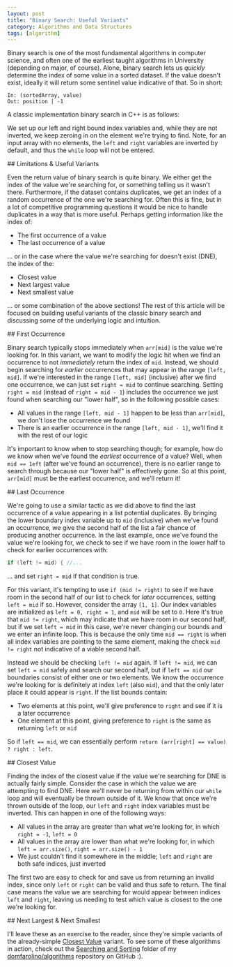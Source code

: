 ```yaml
---
layout: post
title: "Binary Search: Useful Variants"
category: Algorithms and Data Structures
tags: [algorithm]
---
```


Binary search is one of the most fundamental algorithms in computer science, and often one of the
earliest taught algorithms in University (depending on major, of course). Alone, binary search lets
us _quickly_ determine the index of some value in a sorted dataset. If the value doesn't exist, ideally
it will return some sentinel value indicative of that. So in short:

```
In: (sortedArray, value)
Out: position | -1
```

A classic implementation binary search in C++ is as follows:
<script src="https://gist.github.com/domfarolino/b9d372564fc1adc29ad9da79e9880144.js"></script>

We set up our left and right bound index variables and, while they are not inverted, we keep zeroing
in on the element we're trying to find. Note, for an input array with no elements, the `left` and `right`
variables are inverted by default, and thus the `while` loop will not be entered.

<a name="limitations-&-useful-variants">
## Limitations & Useful Variants

Even the return value of binary search is quite binary. We either get the index of the value we're
searching for, or something telling us it wasn't there. Furthermore, if the dataset contains duplicates,
we get an index of a random occurrence of the one we're searching for. Often this is fine, but in a lot
of competitive programming questions it would be nice to handle duplicates in a way that is more useful.
Perhaps getting information like the index of:

 - The first occurrence of a value
 - The last occurrence of a value

... or in the case where the value we're searching for doesn't exist (DNE), the index of the:

 - Closest value
 - Next largest value
 - Next smallest value

... or some combination of the above sections! The rest of this article will be focused on building
useful variants of the classic binary search and discussing some of the underlying logic and intuition.

<a name="first-occurrence">
## First Occurrence

Binary search typically stops immediately when `arr[mid]` is the value we're looking for. In this variant, we
want to modify the logic hit when we find an occurrence to not _immediately_ return the index of `mid`. Instead, we
should begin searching for _earlier_ occurrences that may appear in the range `[left, mid]`. If we're interested
in the range `[left, mid]` (inclusive) after we find one occurrence, we can just set `right = mid` to continue searching.
Setting `right = mid` (instead of `right = mid - 1`) includes the occurrence we just found when searching
our "lower half", so in the following possible cases:

 - All values in the range `[left, mid - 1]` happen to be less than `arr[mid]`, we don't lose the occurrence we found
 - There is an earlier occurrence in the range `[left, mid - 1]`, we'll find it with the rest of our logic

It's important to know when to stop searching though; for example, how do we know when we've found the _earliest_
occurrence of a value? Well, when `mid == 1eft` (after we've found an occurrence), there is no earlier range to search
through because our "lower half" is effectively gone. So at this point, `arr[mid]` must be the earliest occurrence, and
we'll return it!

<script src="https://gist.github.com/domfarolino/193314a82e385796f8cc6f8ff814098f.js"></script>

<a name="last-occurrence">
## Last Occurrence

We're going to use a similar tactic as we did above to find the last occurrence of a value appearing in a list
potential duplicates. By bringing the lower boundary index variable up to `mid` (inclusive) when we've found
an occurrence, we give the second half of the list a fair chance of producing another occurrence. In the last example,
once we've found the value we're looking for, we check to see if we have room in the lower half to check for earlier occurrences with:

```cpp
if (left != mid) { //...
```

... and set `right = mid` if that condition is true.

For this variant, it's tempting to use `if (mid != right)` to see if we have room in the second half of our list to check for
_later_ occurrences, setting `left = mid` if so. However, consider the array `[1, 1]`. Our index variables are initialized as
`left = 0, right = 1`, and `mid` will be set to `0`. Here it's true that `mid != right`, which may indicate that we have room
in our second half, but if we set `left = mid` in this case, we're never changing our bounds and we enter an infinite loop. This
is because the only time `mid == right` is when all index variables are pointing to the same element, making the check `mid != right`
not indicative of a viable second half.

Instead we should be checking `left != mid` again. If `left != mid`, we can set `left = mid` safely and search our second half, but if
`left == mid` our boundaries consist of either one or two elements. We know the occurrence we're looking for is definitely at index `left`
(also `mid`), and that the only later place it could appear is `right`. If the list bounds contain:

 - Two elements at this point, we'll give preference to `right` and see if it is a later occurrence
 - One element at this point, giving preference to `right` is the same as returning `left` or `mid`

So if `left == mid`, we can essentially perform `return (arr[right] == value) ? right : left`.

<script src="https://gist.github.com/domfarolino/35b105314530e638ea173dc23f18255e.js"></script>

<a name="closest-value">
## Closest Value

Finding the index of the closest value if the value we're searching for DNE is actually fairly simple. Consider the case in which
the value we are attempting to find DNE. Here we'll never be returning from within our `while` loop and will eventually be thrown
outside of it. We know that once we're thrown outside of the loop, our `left` and `right` index variables must be inverted.
This can happen in one of the following ways:

 - All values in the array are greater than what we're looking for, in which `right = -1`, `left = 0`
 - All values in the array are lower than what we're looking for, in which `left = arr.size()`, `right = arr.size() - 1`
 - We just couldn't find it somewhere in the middle; `left` and `right` are both safe indices, just inverted

The first two are easy to check for and save us from returning an invalid index, since only `left` or `right` can be valid
and thus safe to return. The final case means the value we are searching for would appear between indices `left` and `right`,
leaving us needing to test which value is closest to the one we're looking for.

<script src="https://gist.github.com/domfarolino/47eaec6e12d2c63cf30cc7f5eaecd143.js"></script>

<a name="next-largest-&-next-smallest">
## Next Largest & Next Smallest

I'll leave these as an exercise to the reader, since they're simple variants of the already-simple [Closest Value](#closest-value) variant.
To see some of these algorithms in action, check out the
[Searching and Sorting](https://github.com/domfarolino/algorithms/tree/master/src/algorithm_practice/Searching_And_Sorting) folder of my
[domfarolino/algorithms](https://github.com/domfarolino/algorithms) repository on GitHub :).
